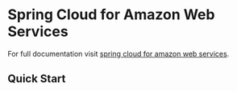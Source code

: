 # Spring Cloud for Amazon Web Services

For full documentation visit [spring cloud for amazon web services](http://cloud.spring.io/spring-cloud-aws/).

## Quick Start

